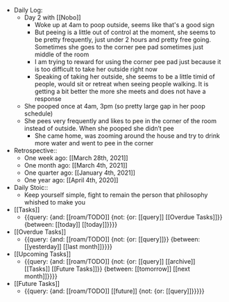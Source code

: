 - Daily Log:
    - Day 2 with [[Nobo]]
        - Woke up at 4am to poop outside, seems like that's a good sign
        - But peeing is a little out of control at the moment, she seems to be pretty frequently, just under 2 hours and pretty free going. Sometimes she goes to the corner pee pad sometimes just middle of the room
        - I am trying to reward for using the corner pee pad just because it is too difficult to take her outside right now
        - Speaking of taking her outside, she seems to be a little timid of people, would sit or retreat when seeing people walking. It is getting a bit better the more she meets and does not have a response
    - She pooped once at 4am, 3pm (so pretty large gap in her poop schedule)
    - She pees very frequently and likes to pee in the corner of the room instead of outside. When she pooped she didn’t pee
        - She came home, was zooming around the house and try to drink more water and went to pee in the corner
- Retrospective::
    - One week ago: [[March 28th, 2021]]
    - One month ago: [[March 4th, 2021]]
    - One quarter ago: [[January 4th, 2021]]
    - One year ago: [[April 4th, 2020]]
- Daily Stoic::
    - Keep yourself simple, fight to remain the person that philosophy whished to make you
- [[Tasks]]
    - {{query: {and: [[roam/TODO]] {not: {or: [[query]] [[Overdue Tasks]]}} {between: [[today]] [[today]]}}}}
- [[Overdue Tasks]]
    - {{query: {and: [[roam/TODO]] {not: {or: [[query]]}} {between: [[yesterday]] [[last month]]}}}}
- [[Upcoming Tasks]]
    - {{query: {and: [[roam/TODO]] {not: {or: [[query]] [[archive]] [[Tasks]] [[Future Tasks]]}} {between: [[tomorrow]] [[next month]]}}}}
- [[Future Tasks]]
    - {{query: {and: [[roam/TODO]] [[future]] {not: {or: [[query]]}}}}}
